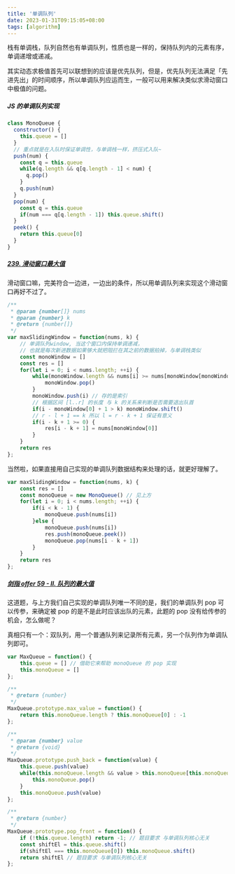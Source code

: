 ```yaml
---
title: '单调队列'
date: 2023-01-31T09:15:05+08:00
tags: [algorithm]
---
```


栈有单调栈，队列自然也有单调队列，性质也是一样的，保持队列内的元素有序，单调递增或递减。

其实动态求极值首先可以联想到的应该是优先队列，但是，优先队列无法满足「先进先出」的时间顺序，所以单调队列应运而生，一般可以用来解决类似求滑动窗口中极值的问题。

##### JS 的单调队列实现

```JavaScript
class MonoQueue {
  constructor() {
    this.queue = []
  }
  // 重点就是在入队时保证单调性，与单调栈一样，挤压式入队~
  push(num) {
    const q = this.queue
    while(q.length && q[q.length - 1] < num) {
      q.pop()
    }
    q.push(num)
  }
  pop(num) {
    const q = this.queue
    if(num === q[q.length - 1]) this.queue.shift()
  }
  peek() {
    return this.queue[0]
  }
}
```

##### [239. 滑动窗口最大值](https://leetcode.cn/problems/sliding-window-maximum/)

滑动窗口嘛，完美符合一边进，一边出的条件，所以用单调队列来实现这个滑动窗口再好不过了。

```JavaScript
/**
 * @param {number[]} nums
 * @param {number} k
 * @return {number[]}
 */
var maxSlidingWindow = function(nums, k) {
    // 单调队列window, 当这个窗口内保持单调递减，
    // 也就是每次新进数据如果够大就把阻拦在其之前的数据拍掉，与单调栈类似
    const monoWindow = []
    const res = []
    for(let i = 0; i < nums.length; ++i) {
        while(monoWindow.length && nums[i] >= nums[monoWindow[monoWindow.length - 1]]) {
            monoWindow.pop()
        }
        monoWindow.push(i) // 存的是索引
        // 根据区间 [l..r] 的长度 与 k 的关系来判断是否需要退出队首
        if(i - monoWindow[0] + 1 > k) monoWindow.shift()
        // r - l + 1 == k 所以 l = r - k + 1 保证有意义
        if(i - k + 1 >= 0) {
            res[i - k + 1] = nums[monoWindow[0]]
        }
    }
    return res
};
```

当然啦，如果直接用自己实现的单调队列数据结构来处理的话，就更好理解了。

```JavaScript
var maxSlidingWindow = function(nums, k) {
    const res = []
    const monoQueue = new MonoQueue() // 见上方
    for(let i = 0; i < nums.length; ++i) {
        if(i < k - 1) {
            monoQueue.push(nums[i])
        }else {
            monoQueue.push(nums[i])
            res.push(monoQueue.peek())
            monoQueue.pop(nums[i - k + 1])
        }
    }
    return res
};
```

##### [剑指 offer 59 - II. 队列的最大值](https://leetcode.cn/problems/dui-lie-de-zui-da-zhi-lcof/)

这道题，与上方我们自己实现的单调队列唯一不同的是，我们的单调队列 pop 可以传参，来确定被 pop 的是不是此时应该出队的元素，此题的 pop 没有给传参的机会，怎么做呢？

真相只有一个：双队列，用一个普通队列来记录所有元素，另一个队列作为单调队列即可。

```JavaScript
var MaxQueue = function() {
    this.queue = [] // 借助它来帮助 monoQueue 的 pop 实现
    this.monoQueue = []
};

/**
 * @return {number}
 */
MaxQueue.prototype.max_value = function() {
    return this.monoQueue.length ? this.monoQueue[0] : -1
};

/**
 * @param {number} value
 * @return {void}
 */
MaxQueue.prototype.push_back = function(value) {
    this.queue.push(value)
    while(this.monoQueue.length && value > this.monoQueue[this.monoQueue.length - 1]) {
        this.monoQueue.pop()
    }
    this.monoQueue.push(value)
};

/**
 * @return {number}
 */
MaxQueue.prototype.pop_front = function() {
    if (!this.queue.length) return -1; // 题目要求 与单调队列核心无关
    const shiftEl = this.queue.shift()
    if(shiftEl === this.monoQueue[0]) this.monoQueue.shift()
    return shiftEl // 题目要求 与单调队列核心无关
};
```
